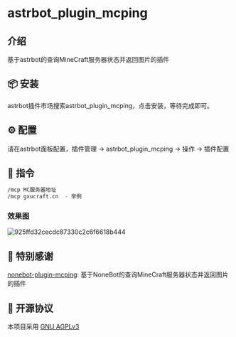 # astrbot_plugin_mcping

## 介绍

基于astrbot的查询MineCraft服务器状态并返回图片的插件

## 📦 安装
astrbot插件市场搜索astrbot_plugin_mcping，点击安装，等待完成即可。

## ⚙️ 配置
 
请在astrbot面板配置，插件管理 -> astrbot_plugin_mcping -> 操作 -> 插件配置


## 🐔 指令
```bash
/mcp MC服务器地址
/mcp gxucraft.cn  - 举例 
```
### 效果图
![925ffd32cecdc87330c2c6f6618b444](https://github.com/user-attachments/assets/081636a0-f8ab-495a-bf8e-32df78597a88)



## 📌 特别感谢
[nonebot-plugin-mcping](https://github.com/skiesworld/nonebot-plugin-mcping): 基于NoneBot的查询MineCraft服务器状态并返回图片的插件



## 📜 开源协议
本项目采用 [GNU AGPLv3](LICENSE)

